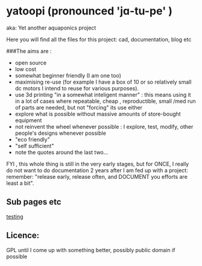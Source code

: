yatoopi (pronounced 'jɑ-tu-pe' )
==================================================================
aka: Yet another aquaponics project 



Here you will find all the files for this project:
cad, documentation, blog etc

###The aims are :

- open source
- low cost
- somewhat beginner friendly (I am one too)
- maximising re-use (for example I have a box
of 10 or so relatively small dc motors I intend to reuse for various purposes).
- use 3d printing "in a somewhat inteligent manner" : 
this means using it in a lot of cases where repeatable, cheap , reproductible, small /med run
of parts are needed, but not "forcing" its use either
- explore what is possible without massive amounts of store-bought equipment
- not reinvent the wheel whenever possible : I explore, test, modify, other people's
designs whenever possible
- "eco friendly"
- "self sufficient"
- note the quotes around the last two...


FYI , this whole thing is still in the very early stages, but for ONCE, I really
do not want to do documentation 2 years after I am fed up with a project: remember: 
"release early, release often, and DOCUMENT you efforts are least a bit".


Sub pages etc
-------------

[testing](../blob/master/docs/testing)



Licence:
--------

GPL until I come up with something better, possibly public domain if possible
